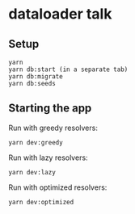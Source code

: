 # dataloader talk

## Setup

    yarn
    yarn db:start (in a separate tab)
    yarn db:migrate
    yarn db:seeds

## Starting the app

Run with greedy resolvers:

    yarn dev:greedy

Run with lazy resolvers:

    yarn dev:lazy

Run with optimized resolvers:

    yarn dev:optimized
